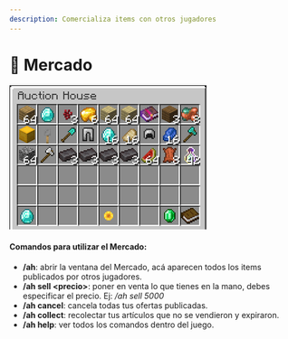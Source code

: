 ```yaml
---
description: Comercializa items con otros jugadores
---
```


# 🛒 Mercado

![Ventana de Mercado](<../.gitbook/assets/image (1) (1).png>)

#### Comandos para utilizar el Mercado:

* **/ah**: abrir la ventana del Mercado, acá aparecen todos los items publicados por otros jugadores.
* **/ah sell \<precio>**: poner en venta lo que tienes en la mano, debes especificar el precio. Ej: _/ah sell 5000_
* **/ah cancel**: cancela todas tus ofertas publicadas.
* **/ah collect**: recolectar tus artículos que no se vendieron y expiraron.
* **/ah help**: ver todos los comandos dentro del juego.

